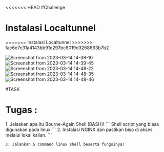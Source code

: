 <<<<<<< HEAD
#Challenge
<h1>Instalasi Localtunnel</h1>
=======
Instalasi Localtunnel
>>>>>>> fac6e7c31a4143bb91e297bc8019d3268663b7b2

![Screenshot from 2023-03-14 14-38-10](https://user-images.githubusercontent.com/84585203/224931541-cf71ab09-b040-4a06-b91c-ed4c8a58c4da.png)
![Screenshot from 2023-03-14 14-39-45](https://user-images.githubusercontent.com/84585203/224931563-fff873fe-3e20-4c4d-9170-bb9703f663cb.png)
![Screenshot from 2023-03-14 14-48-22](https://user-images.githubusercontent.com/84585203/224931572-998f0b5c-c968-4cfa-b159-5fc0a690682b.png)
![Screenshot from 2023-03-14 14-48-35](https://user-images.githubusercontent.com/84585203/224931578-d4d015dd-89e5-4b84-93ee-3dc72b79bba5.png)
![Screenshot from 2023-03-14 14-48-46](https://user-images.githubusercontent.com/84585203/224931595-a307eee5-02aa-4a3d-862d-0f0c72b5219a.png)

#TASK

<h1>Tugas :</h1>
1. Jelaskan apa itu Bourne-Again Shell (BASH)!
```
Shell script yang biasa digunakan pada linux 
```
2. Instalasi NGINX dan pastikan bisa di akses melalui lokal kalian.
```

```
3. Jalankan 5 command linux shell beserta fungsinya!
```

```

